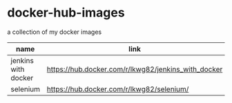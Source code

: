 # docker-hub-images
a collection of my docker images

| name | link|
|---|---|
|jenkins with docker| https://hub.docker.com/r/lkwg82/jenkins_with_docker|
| selenium | https://hub.docker.com/r/lkwg82/selenium/ |

 
